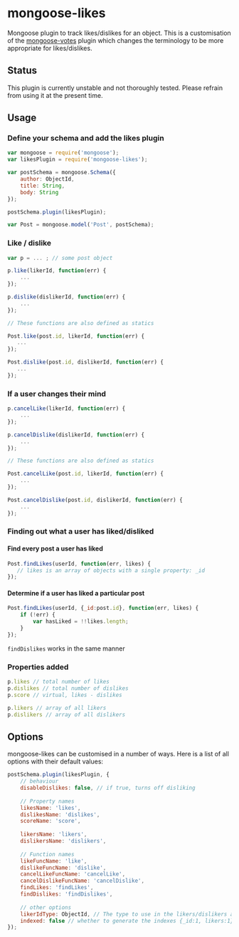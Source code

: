 mongoose-likes
==============

Mongoose plugin to track likes/dislikes for an object. This is a customisation of the [mongoose-votes](http://github.com/jjwchoy/mongoose-votes) plugin which changes the terminology to be more appropriate for likes/dislikes.

Status
------

This plugin is currently unstable and not thoroughly tested. Please refrain from using it at the present time.


Usage
-----

### Define your schema and add the likes plugin

```javascript
var mongoose = require('mongoose');
var likesPlugin = require('mongoose-likes');

var postSchema = mongoose.Schema({
    author: ObjectId,
    title: String,
    body: String
});

postSchema.plugin(likesPlugin);

var Post = mongoose.model('Post', postSchema);
```

### Like / dislike

```javascript
var p = ... ; // some post object

p.like(likerId, function(err) {
    ...
});

p.dislike(dislikerId, function(err) {
    ...
});

// These functions are also defined as statics

Post.like(post.id, likerId, function(err) {
   ...
});

Post.dislike(post.id, dislikerId, function(err) {
   ...
});
```

### If a user changes their mind

```javascript
p.cancelLike(likerId, function(err) {
    ...
});

p.cancelDislike(dislikerId, function(err) {
    ...
});

// These functions are also defined as statics

Post.cancelLike(post.id, likerId, function(err) {
    ...
});

Post.cancelDislike(post.id, dislikerId, function(err) {
    ...
});
```

### Finding out what a user has liked/disliked

#### Find every post a user has liked

```javascript
Post.findLikes(userId, function(err, likes) {
   // likes is an array of objects with a single property: _id
});
```

#### Determine if a user has liked a particular post
```javascript
Post.findLikes(userId, {_id:post.id}, function(err, likes) {
    if (!err) {
        var hasLiked = !!likes.length;
    }
});
```

`findDislikes` works in the same manner

### Properties added

```javascript
p.likes // total number of likes
p.dislikes // total number of dislikes
p.score // virtual, likes - dislikes

p.likers // array of all likers
p.dislikers // array of all dislikers
```

Options
-------

mongoose-likes can be customised in a number of ways. Here is a list of all options with their default values:

```javascript
postSchema.plugin(likesPlugin, {
    // behaviour
    disableDislikes: false, // if true, turns off disliking
    
    // Property names
    likesName: 'likes',
    dislikesName: 'dislikes',
    scoreName: 'score',
    
    likersName: 'likers',
    dislikersName: 'dislikers',
    
    // Function names
    likeFuncName: 'like',
    dislikeFuncName: 'dislike',
    cancelLikeFuncName: 'cancelLike',
    cancelDislikeFuncName: 'cancelDislike',
    findLikes: 'findLikes',
    findDislikes: 'findDislikes',
    
    // other options
    likerIdType: ObjectId, // The type to use in the likers/dislikers array
    indexed: false // whether to generate the indexes {_id:1, likers:1}, and {_id:1, dislikers:1}
});
```

